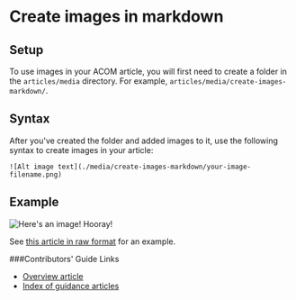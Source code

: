 <properties title="" pageTitle="Create images in markdown" description="Explains how to create images in markdown." metaKeywords="" services="" solutions="" documentationCenter="" authors="kenhoff" videoId="" scriptId="" manager="ilanas" />

<tags ms.service="contributor-guide" ms.devlang="" ms.topic="article" ms.tgt_pltfrm="" ms.workload="" ms.date="06/18/2015" ms.author="kenhoff" />

# Create images in markdown

## Setup

To use images in your ACOM article, you will first need to create a folder in the `articles/media` directory. For example, `articles/media/create-images-markdown/`.

## Syntax

After you've created the folder and added images to it, use the following syntax to create images in your article:

```
![Alt image text](./media/create-images-markdown/your-image-filename.png)
```

## Example

![Here's an image! Hooray!](./media/create-images-markdown/ms-logo.png)

See [this article in raw format](https://raw.githubusercontent.com/Azure/azure-content/master/contributor-guide/create-images-markdown.md) for an example.

###Contributors' Guide Links

- [Overview article](./../README.md)
- [Index of guidance articles](./contributor-guide-index.md)
